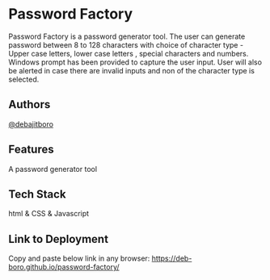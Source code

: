 # Password Factory

Password Factory is a password generator tool. The user can generate password between 8 to 128 characters with choice of character type - Upper case letters, lower case letters , special characters and numbers. Windows prompt has been provided to capture the user input. User will also be alerted in case there are invalid inputs and non of the character type is selected.

## Authors

[@debajitboro](https://www.github.com/deb-boro)

## Features

A password generator tool

## Tech Stack

html & CSS & Javascript

## Link to Deployment

Copy and paste below link in any browser:
https://deb-boro.github.io/password-factory/
